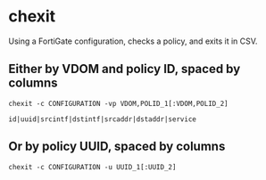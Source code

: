 # chexit
Using a FortiGate configuration, checks a policy, and exits it in CSV.

## Either by VDOM and policy ID, spaced by columns
```
chexit -c CONFIGURATION -vp VDOM,POLID_1[:VDOM,POLID_2]

id|uuid|srcintf|dstintf|srcaddr|dstaddr|service
```

## Or by policy UUID, spaced by columns
```
chexit -c CONFIGURATION -u UUID_1[:UUID_2]
```
